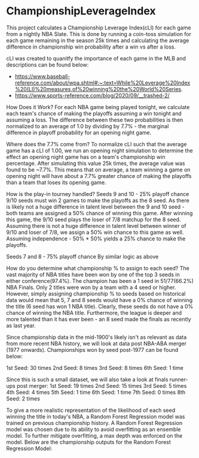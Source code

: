 # ChampionshipLeverageIndex
This project calculates a Championship Leverage Index(cLI) for each game from a nightly NBA Slate. This is done by running a coin-toss simulation for each game remaining in the season 25k times and calculating the average difference in championship win probability after a win vs after a loss. 

cLI was created to quanitfy the importance of each game in the MLB and descriptions can be found below: 
- https://www.baseball-reference.com/about/wpa.shtml#:~:text=While%20Leverage%20Index%20(LI)%20measures,of%20winning%20the%20World%20Series.
- https://www.sports-reference.com/blog/2020/09/__trashed-2/

How Does it Work?
For each NBA game being played tonight, we calculate each team's chance of making the playoffs assuming a win tonight and assuming a loss. The difference between these two probabilities is then normalized to an average of 1.0 by dividing by 7.7% - the marginal difference in playoff probability for an opening night game.

Where does the 7.7% come from? To normalize cLI such that the average game has a cLI of 1.00, we run an opening night simulation to determine the effect an opening night game has on a team's championship win percentage. After simulating this value 25k times, the average value was found to be ~7.7%. This means that on average, a team winning a game on opening night will have about a 7.7% greater chance of making the playoffs than a team that loses its opening game. 

How is the play-in tourney handled?
Seeds 9 and 10 - 25% playoff chance
9/10 seeds must win 2 games to make the playoffs as the 8 seed. As there is likely not a huge difference in talent level between the 9 and 10 seed - both teams are assigned a 50% chance of winning this game. After winning this game, the 9/10 seed plays the loser of 7/8 matchup for the 8 seed. Assuming there is not a huge difference in talent level between winner of 9/10 and loser of 7/8, we assign a 50% win chance to this game as well. Assuming independence - 50% * 50% yields a 25% chance to make the playoffs. 

Seeds 7 and 8 - 75% playoff chance
By similar logic as above

How do you determine what championship % to assign to each seed?
The vast majority of NBA titles have been won by one of the top 3 seeds in either conference(97.4%). The champion has been a 1 seed in 51/77(66.2%) NBA Finals. Only 2 titles were won by a team with a 4 seed or higher. However, simply assigning championship % to seeds based on historical data would mean that 5, 7 and 8 seeds would have a 0% chance of winning the title (6 seed has won 1 NBA title). Clearly, these seeds do not have a 0% chance of winning the NBA title. Furthermore, the league is deeper and more talented than it has ever been - an 8 seed made the finals as recently as last year. 

Since championship data in the mid-1900's likely isn't as relevant as data from more recent NBA history, we will look at data post NBA-ABA merger (1977 onwards). Championships won by seed post-1977 can be found below: 

1st Seed: 30 times
2nd Seed: 8 times
3rd Seed: 8 times
6th Seed: 1 time

Since this is such a small dataset, we will also take a look at finals runner-ups post merger: 
1st Seed: 19 times
2nd Seed: 15 times
3rd Seed: 5 times
4th Seed: 4 times 
5th Seed: 1 time
6th Seed: 1 time
7th Seed: 0 times
8th Seed: 2 times

To give a more realistic representation of the likelihood of each seed winning the title in today's NBA, a Random Forest Regression model was trained on previous championship history. A Random Forest Regression model was chosen due to its ability to avoid overfitting as an ensemble model. To further mitigate overfitting, a max depth was enforced on the model. Below are the championship outputs for the Random Forest Regression Model: 




